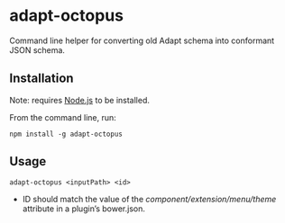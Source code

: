 # adapt-octopus

Command line helper for converting old Adapt schema into conformant JSON schema.

## Installation

Note: requires [Node.js](http://nodejs.org) to be installed.

From the command line, run:

```console
npm install -g adapt-octopus
```

## Usage

```console
adapt-octopus <inputPath> <id>
```

* ID should match the value of the _component/extension/menu/theme_ attribute in a plugin’s bower.json.
